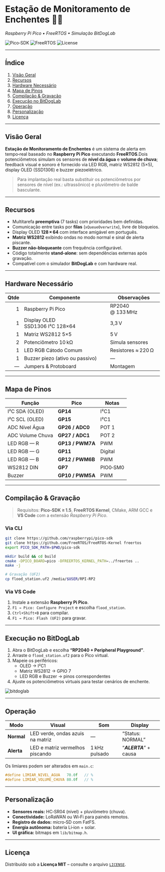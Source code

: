 # Estação de Monitoramento de Enchentes 🚨🌊

*Raspberry Pi Pico • FreeRTOS • Simulação BitDogLab*

![Pico‑SDK](https://img.shields.io/badge/Pico--SDK-%3E%3D1.5-blue?style=flat-square)
![FreeRTOS](https://img.shields.io/badge/FreeRTOS-ready-brightgreen?style=flat-square)
![License](https://img.shields.io/badge/licença-MIT-yellow?style=flat-square)

---

## Índice

1. [Visão Geral](#visão-geral)
2. [Recursos](#recursos)
3. [Hardware Necessário](#hardware-necessário)
4. [Mapa de Pinos](#mapa-de-pinos)
5. [Compilação &amp; Gravação](#compilação--gravação)
6. [Execução no BitDogLab](#execução-no-bitdoglab)
7. [Operação](#operação)
8. [Personalização](#personalização)
9. [Licença](#licença)

---

## Visão Geral

**Estação de Monitoramento de Enchentes** é um sistema de alerta em tempo‑real baseado no **Raspberry Pi Pico** executando **FreeRTOS**.Dois potenciômetros simulam os sensores de **nível da água** e **volume de chuva**; feedback visual e sonoro é fornecido via LED RGB, matriz WS2812 (5×5), display OLED (SSD1306) e buzzer piezoelétrico.

> Para implantação real basta substituir os potenciômetros por sensores de nível (ex.: ultrassônico) e pluviômetro de balde basculante.

---

## Recursos

- Multitarefa **preemptiva** (7 tasks) com prioridades bem definidas.
- Comunicação entre tasks por **filas** (`xQueueOverwrite`), livre de bloqueios.
- Display OLED **128 × 64** com interface amigável em português.
- **Matriz WS2812** exibindo ondas no modo normal e sinal de alerta piscante.
- **Buzzer não‑bloqueante** com frequência configurável.
- Código totalmente **stand‑alone**: sem dependências externas após gravação.
- Compatível com o simulador **BitDogLab** e com hardware real.

---

## Hardware Necessário

| Qtde | Componente                          | Observações           |
| ---: | ----------------------------------- | ----------------------- |
|    1 | Raspberry Pi Pico                 | RP2040 @ 133 MHz      |
|    1 | Display OLED SSD1306 I²C 128×64 | 3,3 V                  |
|    1 | Matriz WS2812 5×5                 | 5 V                    |
|    2 | Potenciômetro 10 kΩ             | Simula sensores         |
|    1 | LED RGB Cátodo Comum              | Resistores ≈ 220 Ω |
|    1 | Buzzer piezo (ativo ou passivo)    | —                      |
|   — | Jumpers & Protoboard                | Montagem                |

---

## Mapa de Pinos

| Função           | Pico                   | Notas     |
| ------------------ | ---------------------- | --------- |
| I²C SDA (OLED)   | **GP14**         | I²C1     |
| I²C SCL (OLED)   | **GP15**         | I²C1     |
| ADC Nível Água | **GP26 / ADC0**  | POT 1    |
| ADC Volume Chuva | **GP27 / ADC1**  | POT 2    |
| LED RGB — R    | **GP13 / PWM7A** | PWM       |
| LED RGB — G    | **GP11**         | Digital   |
| LED RGB — B    | **GP12 / PWM6B** | PWM       |
| WS2812 DIN        | **GP7**          | PIO0‑SM0 |
| Buzzer             | **GP10 / PWM5A** | PWM       |

---

## Compilação & Gravação

> Requisitos: **Pico‑SDK ≥ 1.5**, **FreeRTOS Kernel**, CMake, ARM GCC e **VS Code** com a extensão *Raspberry Pi Pico*.

### Via CLI

```bash
git clone https://github.com/raspberrypi/pico-sdk
git clone https://github.com/FreeRTOS/FreeRTOS-Kernel freertos
export PICO_SDK_PATH=$PWD/pico-sdk

mkdir build && cd build
cmake -DPICO_BOARD=pico -DFREERTOS_KERNEL_PATH=../freertos ..
make -j

# Gravação (UF2)
cp flood_station.uf2 /media/$USER/RPI-RP2
```

### Via VS Code

1. Instale a extensão **Raspberry Pi Pico**.
2. `F1 → Pico: Configure Project` e escolha `flood_station`.
3. `Ctrl+Shift+B` para compilar.
4. `F1 → Pico: Flash (UF2)` para gravar.

---

## Execução no BitDogLab

1. Abra o BitDogLab e escolha **“RP2040 + Peripheral Playground”**.
2. Arraste o `flood_station.uf2` para o Pico virtual.
3. Mapeie os periféricos:
   * OLED → I²C1
   * Matriz WS2812 → GPIO 7
   * LED RGB e Buzzer → pinos correspondentes
4. Ajuste os potenciômetros virtuais para testar cenários de enchente.

![bitdoglab](docs/bitdoglab_mapping.png)

---

## Operação

| Modo             | Visual                           | Som            | Display                          |
| ---------------- | -------------------------------- | -------------- | -------------------------------- |
| **Normal** | LED verde, ondas azuis na matriz | —             | “Status: NORMAL”               |
| **Alerta** | LED e matriz vermelhos piscando  | 1 kHz pulsado | “***ALERTA***” + causa |

Os limiares podem ser alterados em `main.c`:

```c
#define LIMIAR_NIVEL_AGUA   70.0f   // %
#define LIMIAR_VOLUME_CHUVA 80.0f   // %
```

---

## Personalização

- **Sensores reais:** HC‑SR04 (nível) + pluviômetro (chuva).
- **Conectividade:** LoRaWAN ou Wi‑Fi para painéis remotos.
- **Registro de dados:** micro‑SD com FatFS.
- **Energia autônoma:** bateria Li‑ion + solar.
- **UI gráfica:** bitmaps em `lib/bitmap.h`.

---

## Licença

Distribuído sob a **Licença MIT** – consulte o arquivo [`LICENSE`](LICENSE).

<br>
